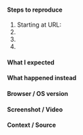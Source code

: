 <!-- Thanks for contributing to Pithre IAM! Pick a clear title ("Editor: add spell check") and proceed. -->

#### Steps to reproduce
1. Starting at URL:
2.
3.
4.

#### What I expected


#### What happened instead


#### Browser / OS version


#### Screenshot / Video


#### Context / Source
<!-- Optional: share your unique context to help us understand your perspective. You can add context tags such as: #journey #anecdote #narrative #context #empathy #perspective #reallife #dogfooding #livesharing #flowsharing #anxiety #anxiety-flow #stresscase #painpoint.

We'd also love to know how you found the bug: #dogfooding, #manual-testing, #automated-testing, or #user-report if applicable.

If requesting a new feature, explain why you'd like to see it added.
-->



<!--
PLEASE NOTE
- These comments won't show up when you submit the issue.
- Everything is optional, but try to add as many details as possible.
-->
